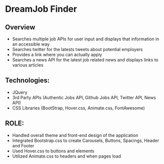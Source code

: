 # DreamJob Finder

## Overview
- Searches multiple job APIs for user input and displays that information in an accessible way
- Searches twitter for the latests tweets about potential employers 
- Provides a link where you can actually apply
- Searches a news API for the latest job related news and displays links to various articles

## Technologies:
- JQuery
- 3rd Party APIs (Authentic Jobs API, Github Jobs API, Twitter API, News API)
- CSS Libraries (BootStrap, Hover.css, Animate.css, FontAwesome)

## ROLE:
- Handled overall theme and front-end design of the application
- Integrated Bootstrap.css to create Carousels, Buttons, Spacings, Header and Footer
- Used Hover.css to buttons and elements 
- Utilized Animate.css to headers and when pages load 



